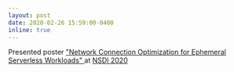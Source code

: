 ```yaml
---
layout: post
date: 2020-02-26 15:59:00-0400
inline: true
---
```


Presented poster <a href="{{ 'nsdi2020_poster.pdf' | prepend: 'assets/pdf/' | relative_url}}" target="_blank" rel="noopener noreferrer">"Network Connection Optimization for Ephemeral Serverless Workloads" <i class="fas fa-file-pdf"></i></a> at [NSDI 2020](https://www.usenix.org/conference/nsdi20)
